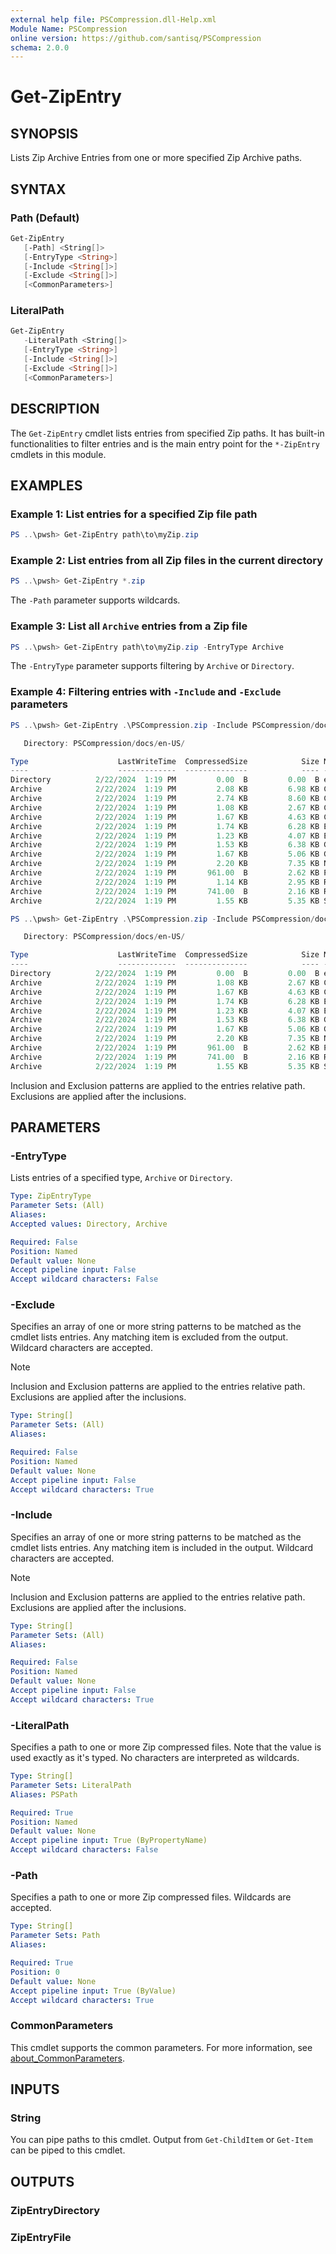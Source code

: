```yaml
---
external help file: PSCompression.dll-Help.xml
Module Name: PSCompression
online version: https://github.com/santisq/PSCompression
schema: 2.0.0
---
```


# Get-ZipEntry

## SYNOPSIS

Lists Zip Archive Entries from one or more specified Zip Archive paths.

## SYNTAX

### Path (Default)

```powershell
Get-ZipEntry
   [-Path] <String[]>
   [-EntryType <String>]
   [-Include <String[]>]
   [-Exclude <String[]>]
   [<CommonParameters>]
```

### LiteralPath

```powershell
Get-ZipEntry
   -LiteralPath <String[]> 
   [-EntryType <String>]
   [-Include <String[]>]
   [-Exclude <String[]>]
   [<CommonParameters>]
```

## DESCRIPTION

The `Get-ZipEntry` cmdlet lists entries from specified Zip paths. It has built-in functionalities to filter entries and is the main entry point for the `*-ZipEntry` cmdlets in this module.

## EXAMPLES

### Example 1: List entries for a specified Zip file path

```powershell
PS ..\pwsh> Get-ZipEntry path\to\myZip.zip
```

### Example 2: List entries from all Zip files in the current directory

```powershell
PS ..\pwsh> Get-ZipEntry *.zip
```

The `-Path` parameter supports wildcards.

### Example 3: List all `Archive` entries from a Zip file

```powershell
PS ..\pwsh> Get-ZipEntry path\to\myZip.zip -EntryType Archive
```

The `-EntryType` parameter supports filtering by `Archive` or `Directory`.

### Example 4: Filtering entries with `-Include` and `-Exclude` parameters

```powershell
PS ..\pwsh> Get-ZipEntry .\PSCompression.zip -Include PSCompression/docs/en-us*

   Directory: PSCompression/docs/en-US/

Type                    LastWriteTime  CompressedSize            Size Name
----                    -------------  --------------            ---- ----
Directory          2/22/2024  1:19 PM         0.00  B         0.00  B en-US
Archive            2/22/2024  1:19 PM         2.08 KB         6.98 KB Compress-GzipArchive.md
Archive            2/22/2024  1:19 PM         2.74 KB         8.60 KB Compress-ZipArchive.md
Archive            2/22/2024  1:19 PM         1.08 KB         2.67 KB ConvertFrom-GzipString.md
Archive            2/22/2024  1:19 PM         1.67 KB         4.63 KB ConvertTo-GzipString.md
Archive            2/22/2024  1:19 PM         1.74 KB         6.28 KB Expand-GzipArchive.md
Archive            2/22/2024  1:19 PM         1.23 KB         4.07 KB Expand-ZipEntry.md
Archive            2/22/2024  1:19 PM         1.53 KB         6.38 KB Get-ZipEntry.md
Archive            2/22/2024  1:19 PM         1.67 KB         5.06 KB Get-ZipEntryContent.md
Archive            2/22/2024  1:19 PM         2.20 KB         7.35 KB New-ZipEntry.md
Archive            2/22/2024  1:19 PM       961.00  B         2.62 KB PSCompression.md
Archive            2/22/2024  1:19 PM         1.14 KB         2.95 KB Remove-ZipEntry.md
Archive            2/22/2024  1:19 PM       741.00  B         2.16 KB Rename-ZipEntry.md
Archive            2/22/2024  1:19 PM         1.55 KB         5.35 KB Set-ZipEntryContent.md

PS ..\pwsh> Get-ZipEntry .\PSCompression.zip -Include PSCompression/docs/en-us* -Exclude *en-US/Compress*, *en-US/Remove*

   Directory: PSCompression/docs/en-US/

Type                    LastWriteTime  CompressedSize            Size Name
----                    -------------  --------------            ---- ----
Directory          2/22/2024  1:19 PM         0.00  B         0.00  B en-US
Archive            2/22/2024  1:19 PM         1.08 KB         2.67 KB ConvertFrom-GzipString.md
Archive            2/22/2024  1:19 PM         1.67 KB         4.63 KB ConvertTo-GzipString.md
Archive            2/22/2024  1:19 PM         1.74 KB         6.28 KB Expand-GzipArchive.md
Archive            2/22/2024  1:19 PM         1.23 KB         4.07 KB Expand-ZipEntry.md
Archive            2/22/2024  1:19 PM         1.53 KB         6.38 KB Get-ZipEntry.md
Archive            2/22/2024  1:19 PM         1.67 KB         5.06 KB Get-ZipEntryContent.md
Archive            2/22/2024  1:19 PM         2.20 KB         7.35 KB New-ZipEntry.md
Archive            2/22/2024  1:19 PM       961.00  B         2.62 KB PSCompression.md
Archive            2/22/2024  1:19 PM       741.00  B         2.16 KB Rename-ZipEntry.md
Archive            2/22/2024  1:19 PM         1.55 KB         5.35 KB Set-ZipEntryContent.md
```

Inclusion and Exclusion patterns are applied to the entries relative path.
Exclusions are applied after the inclusions.

## PARAMETERS

### -EntryType

Lists entries of a specified type, `Archive` or `Directory`.

```yaml
Type: ZipEntryType
Parameter Sets: (All)
Aliases:
Accepted values: Directory, Archive

Required: False
Position: Named
Default value: None
Accept pipeline input: False
Accept wildcard characters: False
```

### -Exclude

Specifies an array of one or more string patterns to be matched as the cmdlet lists entries. Any matching item is excluded from the output. Wildcard characters are accepted.

> [!NOTE]
> Inclusion and Exclusion patterns are applied to the entries relative path.
Exclusions are applied after the inclusions.

```yaml
Type: String[]
Parameter Sets: (All)
Aliases:

Required: False
Position: Named
Default value: None
Accept pipeline input: False
Accept wildcard characters: True
```

### -Include

Specifies an array of one or more string patterns to be matched as the cmdlet lists entries. Any matching item is included in the output. Wildcard characters are accepted.

> [!NOTE]
> Inclusion and Exclusion patterns are applied to the entries relative path.
Exclusions are applied after the inclusions.

```yaml
Type: String[]
Parameter Sets: (All)
Aliases:

Required: False
Position: Named
Default value: None
Accept pipeline input: False
Accept wildcard characters: True
```

### -LiteralPath

Specifies a path to one or more Zip compressed files. Note that the value is used exactly as it's typed. No characters are interpreted as wildcards.

```yaml
Type: String[]
Parameter Sets: LiteralPath
Aliases: PSPath

Required: True
Position: Named
Default value: None
Accept pipeline input: True (ByPropertyName)
Accept wildcard characters: False
```

### -Path

Specifies a path to one or more Zip compressed files. Wildcards are accepted.

```yaml
Type: String[]
Parameter Sets: Path
Aliases:

Required: True
Position: 0
Default value: None
Accept pipeline input: True (ByValue)
Accept wildcard characters: True
```

### CommonParameters

This cmdlet supports the common parameters. For more information, see [about_CommonParameters](http://go.microsoft.com/fwlink/?LinkID=113216).

## INPUTS

### String

You can pipe paths to this cmdlet. Output from `Get-ChildItem` or `Get-Item` can be piped to this cmdlet.

## OUTPUTS

### ZipEntryDirectory

### ZipEntryFile
